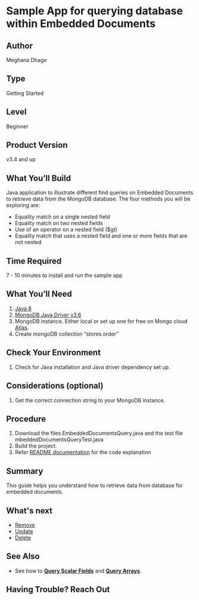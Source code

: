 # Sample App for querying database within Embedded Documents

## Author
Meghana Dhage

## Type
Getting Started

## Level
Beginner

## Product Version
v3.4 and up 

## What You’ll Build
Java application to illustrate different find queries on Embedded Documents to retrieve data from the MongoDB database. The four methods you will be exploring are:
* Equality match on a single nested field
* Equality match on two nested fields
* Use of an operator on a nested field ($gt)
* Equality match that uses a nested field and one or more fields that are not nested

## Time Required
7 - 10 minutes to install and run the sample app

## What You’ll Need
1. [Java 8](http://www.oracle.com/technetwork/java/javase/overview/java8-2100321.html)
2. [MongoDB Java Driver v3.6](https://mongodb.github.io/mongo-java-driver/)
3. MongoDB instance. Either local or set up one for free on Mongo cloud [Atlas](https://www.mongodb.com/cloud/atlas).
4. Create mongoDB collection “stores.order”

## Check Your Environment
1. Check for Java installation and Java driver dependency set up.

## Considerations (optional)
1. Get the correct connection string to your MongoDB instance.

## Procedure
1. Download the files EmbeddedDocumentsQuery.java and the test file mbeddedDocumentsQueryTest.java 
2. Build the project.
3. Refer [README documentation](https://github.com/mongodb/sample-apps-nyu/blob/master/EmbeddedDocumentsQuery/README.md) for the code explanation

## Summary
This guide helps you understand how to retrieve data from database for embedded documents.

## What's next
* [Remove](https://github.com/mongodb/sample-apps-nyu/tree/master/RemoveData)
* [Update](https://github.com/mongodb/sample-apps-nyu/tree/master/UpdateData)
* [Delete](https://github.com/mongodb/sample-apps-nyu/tree/master/RemoveData)

## See Also
* See how to [**Query Scalar Fields**](https://github.com/mongodb/sample-apps-nyu/tree/master/FindWithScalarFields) and [**Query Arrays**](https://github.com/mongodb/sample-apps-nyu/tree/master/ArrayQuery).

## Having Trouble? Reach Out
